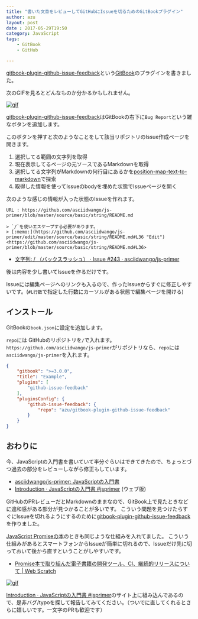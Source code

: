 ```yaml
---
title: "書いた文章をレビューしてGitHubにIssueを切るためのGitBookプラグイン"
author: azu
layout: post
date : 2017-05-29T19:50
category: JavaScript
tags:
    - GitBook
    - GitHub

---
```



[gitbook-plugin-github-issue-feedback](https://github.com/azu/gitbook-plugin-github-issue-feedback "gitbook-plugin-github-issue-feedback")という[GitBook](https://github.com/GitbookIO/gitbook "GitBook")のプラグインを書きました。

次のGIFを見るとどんなものか分かるかもしれません。


[![gif](https://media.giphy.com/media/3o7btYpgJvLlhkJMfC/giphy.gif)](http://www.giphy.com/gifs/3o7btYpgJvLlhkJMfC)

[gitbook-plugin-github-issue-feedback](https://github.com/azu/gitbook-plugin-github-issue-feedback "gitbook-plugin-github-issue-feedback")はGitBookの右下に`Bug Report`という雑なボタンを追加します。

このボタンを押すと次のようなことをして該当リポジトリのIssue作成ページを開きます。

1. 選択してる範囲の文字列を取得
2. 現在表示してるページの元ソースであるMarkdownを取得
3. 選択してる文字列がMarkdownの何行目にあるかを[position-map-text-to-markdown](https://github.com/azu/position-map-text-to-markdown "position-map-text-to-markdown")で探索
4. 取得した情報を使ってIssueのbodyを埋めた状態でIssueページを開く

次のような感じの情報が入った状態のIssueを作れます。

```
URL : https://github.com/asciidwango/js-primer/blob/master/source/basic/string/README.md

> `/`を使いエスケープする必要があります。
> [:memo:](https://github.com/asciidwango/js-primer/edit/master/source/basic/string/README.md#L36 "Edit") <https://github.com/asciidwango/js-primer/blob/master/source/basic/string/README.md#L36>

```

- [文字列: / （バックスラッシュ） · Issue #243 · asciidwango/js-primer](https://github.com/asciidwango/js-primer/issues/243 "文字列: / （バックスラッシュ） · Issue #243 · asciidwango/js-primer")

後は内容を少し書いてIssueを作るだけです。

Issueには編集ページへのリンクも入るので、作ったIssueからすぐに修正しやすいです。(`#L行数`で指定した行数にカーソルがある状態で編集ページを開ける)

## インストール

GitBookの`book.json`に設定を追加します。

`repo`には GitHubのリポジトリを`/`で入れます。
`https://github.com/asciidwango/js-primer`がリポジトリなら、`repo`には`asciidwango/js-primer`を入れます。

```json
{
    "gitbook": ">=3.0.0",
    "title": "Example",
    "plugins": [
        "github-issue-feedback"
    ],
    "pluginsConfig": {
        "github-issue-feedback": {
            "repo": "azu/gitbook-plugin-github-issue-feedback"
        }
    }
}
```

## おわりに

今、JavaScriptの入門書を書いていて半分ぐらいはできてきたので、ちょっとづつ過去の部分をレビューしながら修正もしています。

- [asciidwango/js-primer: JavaScriptの入門書](https://github.com/asciidwango/js-primer "asciidwango/js-primer: JavaScriptの入門書")
- [Introduction · JavaScriptの入門書 #jsprimer](https://jsprimer.net/ "Introduction · JavaScriptの入門書 #jsprimer") (ウェブ版)

GitHubのPRレビューだとMarkdownのままなので、GitBook上で見たときなどに違和感がある部分が見つかることが多いです。
こういう問題を見つけたらすぐにIssueを切れるようにするのために[gitbook-plugin-github-issue-feedback](https://github.com/azu/gitbook-plugin-github-issue-feedback "gitbook-plugin-github-issue-feedback")を作りました。

[JavaScript Promiseの本](https://azu.github.io//promises-book/ "JavaScript Promiseの本")のときも同じような仕組みを入れてました。
こういう仕組みがあるとスマートフォンからIssueが簡単に切れるので、Issueだけ先に切っておいて後から直すということがしやすいです。

- [Promise本で取り組んだ電子書籍の開発ツール、CI、継続的リリースについて | Web Scratch](https://efcl.info/2015/01/06/ebook-env/ "Promise本で取り組んだ電子書籍の開発ツール、CI、継続的リリースについて | Web Scratch")


[![gif](https://media.giphy.com/media/3o7btYpgJvLlhkJMfC/giphy.gif)](http://www.giphy.com/gifs/3o7btYpgJvLlhkJMfC)

[Introduction · JavaScriptの入門書 #jsprimer](https://jsprimer.net/ "Introduction · JavaScriptの入門書 #jsprimer")のサイト上に組み込んであるので、是非バグ/typoを探して報告してみてください。（ついでに直してくれるとさらに嬉しいです。一文字のPRも歓迎です）
